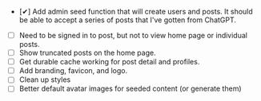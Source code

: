 - [✔︎] Add admin seed function that will create users and posts. It should be able to accept a series of posts that I've gotten from ChatGPT.
- [ ] Need to be signed in to post, but not to view home page or individual posts.
- [ ] Show truncated posts on the home page.
- [ ] Get durable cache working for post detail and profiles.
- [ ] Add branding, favicon, and logo.
- [ ] Clean up styles
- [ ] Better default avatar images for seeded content (or generate them)

